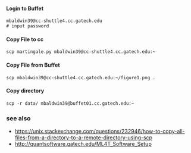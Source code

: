 #### Login to Buffet
    mbaldwin39@cc-shuttle4.cc.gatech.edu
    # input password

#### Copy File **to** cc
    scp martingale.py mbaldwin39@cc-shuttle4.cc.gatech.edu:~
    
#### Copy File **from** Buffet
    scp mbaldwin39@cc-shuttle4.cc.gatech.edu:~/figure1.png .
    
#### Copy directory
    scp -r data/ mbaldwin39@buffet01.cc.gatech.edu:~
    
### see also

- https://unix.stackexchange.com/questions/232946/how-to-copy-all-files-from-a-directory-to-a-remote-directory-using-scp
- http://quantsoftware.gatech.edu/ML4T_Software_Setup